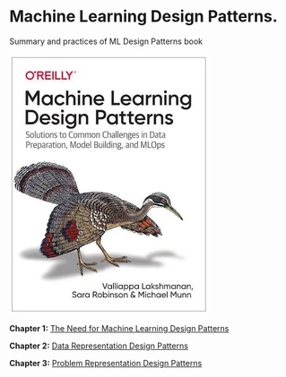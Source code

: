 # Machine Learning Design Patterns.
Summary and practices of ML Design Patterns book

![bookcover](img/bookcover.jpg)

**Chapter 1:** [The Need for Machine Learning Design Patterns](https://github.com/matinkh/MLDesignPatterns/tree/main/Chapter%201%20)

**Chapter 2:** [Data Representation Design Patterns](https://github.com/matinkh/MLDesignPatterns/blob/main/Chapter%202/README.md)

**Chapter 3:** [Problem Representation Design Patterns](https://github.com/matinkh/MLDesignPatterns/blob/main/Chapter%203/README.md)
